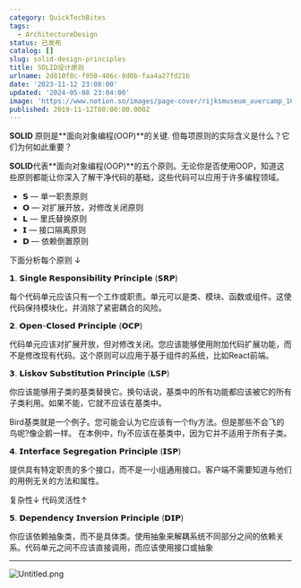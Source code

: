 ```yaml
---
category: QuickTechBites
tags:
  - ArchitectureDesign
status: 已发布
catalog: []
slug: solid-design-principles
title: SOLID设计原则
urlname: 2d810f8c-f950-406c-8d0b-faa4a27fd21b
date: '2023-11-12 23:08:00'
updated: '2024-05-08 23:04:00'
image: 'https://www.notion.so/images/page-cover/rijksmuseum_avercamp_1620.jpg'
published: 2019-11-12T08:00:00.000Z
---
```


**SOLID** 原则是**面向对象编程(OOP)**的关键. 但每项原则的实际含义是什么？它们为何如此重要？


**SOLID**代表**面向对象编程(OOP)**的五个原则。无论你是否使用OOP，知道这些原则都能让你深入了解干净代码的基础，这些代码可以应用于许多编程领域。

- 𝗦 — 单一职责原则
- 𝗢 — 对扩展开放，对修改关闭原则
- 𝗟 — 里氏替换原则
- 𝗜 — 接口隔离原则
- 𝗗 — 依赖倒置原则

下面分析每个原则 ↓


𝟭. 𝗦𝗶𝗻𝗴𝗹𝗲 𝗥𝗲𝘀𝗽𝗼𝗻𝘀𝗶𝗯𝗶𝗹𝗶𝘁𝘆 𝗣𝗿𝗶𝗻𝗰𝗶𝗽𝗹𝗲 (𝗦𝗥𝗣)


每个代码单元应该只有一个工作或职责。单元可以是类、模块、函数或组件。这使代码保持模块化，并消除了紧密耦合的风险。


𝟮. 𝗢𝗽𝗲𝗻-𝗖𝗹𝗼𝘀𝗲𝗱 𝗣𝗿𝗶𝗻𝗰𝗶𝗽𝗹𝗲 (𝗢𝗖𝗣)


代码单元应该对扩展开放，但对修改关闭。您应该能够使用附加代码扩展功能，而不是修改现有代码。这个原则可以应用于基于组件的系统，比如React前端。


𝟯. 𝗟𝗶𝘀𝗸𝗼𝘃 𝗦𝘂𝗯𝘀𝘁𝗶𝘁𝘂𝘁𝗶𝗼𝗻 𝗣𝗿𝗶𝗻𝗰𝗶𝗽𝗹𝗲 (𝗟𝗦𝗣)


你应该能够用子类的基类替换它。换句话说，基类中的所有功能都应该被它的所有子类利用。如果不能，它就不应该在基类中。


Bird基类就是一个例子。您可能会认为它应该有一个fly方法。但是那些不会飞的鸟呢?像企鹅一样。
在本例中，fly不应该在基类中，因为它并不适用于所有子类。


𝟰. 𝗜𝗻𝘁𝗲𝗿𝗳𝗮𝗰𝗲 𝗦𝗲𝗴𝗿𝗲𝗴𝗮𝘁𝗶𝗼𝗻 𝗣𝗿𝗶𝗻𝗰𝗶𝗽𝗹𝗲 (𝗜𝗦𝗣)


提供具有特定职责的多个接口，而不是一小组通用接口。客户端不需要知道与他们的用例无关的方法和属性。


复杂性↓
代码灵活性↑


𝟱. 𝗗𝗲𝗽𝗲𝗻𝗱𝗲𝗻𝗰𝘆 𝗜𝗻𝘃𝗲𝗿𝘀𝗶𝗼𝗻 𝗣𝗿𝗶𝗻𝗰𝗶𝗽𝗹𝗲 (𝗗𝗜𝗣)


你应该依赖抽象类，而不是具体类。使用抽象来解耦系统不同部分之间的依赖关系。代码单元之间不应该直接调用，而应该使用接口或抽象


---


![Untitled.png](https://prod-files-secure.s3.us-west-2.amazonaws.com/5d24fe63-e567-4804-86f9-9fdc62e13082/6fc4afd3-478b-4aaf-9884-0a3f8e406a71/Untitled.png?X-Amz-Algorithm=AWS4-HMAC-SHA256&X-Amz-Content-Sha256=UNSIGNED-PAYLOAD&X-Amz-Credential=ASIAZI2LB466TQ66ZY7F%2F20250201%2Fus-west-2%2Fs3%2Faws4_request&X-Amz-Date=20250201T213245Z&X-Amz-Expires=3600&X-Amz-Security-Token=IQoJb3JpZ2luX2VjENX%2F%2F%2F%2F%2F%2F%2F%2F%2F%2FwEaCXVzLXdlc3QtMiJHMEUCIQC0%2FmchFq75ecV599taO5KzvX1yKc1xg30Tsx1AybmFDgIgIBMFhhH2ogqLjMMbRX1DsxzoPkVN6PHx2VfDwTXbwroqiAQI3v%2F%2F%2F%2F%2F%2F%2F%2F%2F%2FARAAGgw2Mzc0MjMxODM4MDUiDL%2Fui3JXsrOpplmp5CrcA6%2FEsJdOqqf07T0%2FLPlP%2BXTzqitek8hWiiDZrIYKjp7aEw4iHn1iV5KZLOYokBg9PmuAMnrUVdgL3A0Eilj2e6JJQfUEuCt2Qj3n95FnpzSGb3ZXnnO%2BqHatYOkJc5%2FOQ81AH13CxPpynpjCCg7yiUp41aa1T0DAfoSY%2FJ5Hl28%2F7CDmmldC7J3Q1%2FO%2B11u%2B4H%2BYkcTsMeXltuQiJ8DCt69B1tyqZUI7KI1cwJZG9YisKwjKvM2ouC7u07RLyJgDk1MDuDwHpXHs8mNy1I7EKxJ9sf6S%2BCR%2BOdUAaR%2Btn0Syf3suh3%2BmjGmGEguveJwulYM5%2FAtNkgZHVhim9MvZLiuYcJ%2BSJfdmDrV12Yd9c6QvFb7Z4u2KZhk2koBC6T02x3br52fgN%2FpkG5HWlisqCK6wkyHyHDqH2YLm9UdkCSRkH9kR0tbEgtXfCwNfTe6VIy3H1yBixxonOpFqYzG3AJ%2BmPsnIlTw7dS1Au%2F7KhlKl4ZJrkA%2BgyqXuB8t4NQDHpBxD%2BirhNk0hGTxXD%2BKEIIJi0dGtf9zscANfm1osym%2B9xBSEeNS%2B5mgl%2BWB2jr2eiAHDLdmdWjTab22T2cVtjAZU5N%2BsdHbIn7VBaTAJPA8GZ%2F8E0eaDpaM5ALJpMJ6U%2BrwGOqUB0ByG%2FbyjkxwDp4jtms2gBgxgHj5Cy87oRWBtuxptGZW7%2FyRWm%2BTsAlmTmljzqjyIegwpbfBT6nBp%2FRlsW2GA9F4FKiAV8Vh2b01Z2cFnp0Me8ZoxlBij9Hw8vaClRpqNEYRJdwtjqpuN9Xa%2F377rJ%2BrW7J0M5rwUZaKe44h8v4aLGegvdXLLVBhU9BqzaQrxhRB7HZVhM7I3c2zVlxNyd3Bov0Bp&X-Amz-Signature=98b03e864c2c6652a9872d2295ac4ac187c2da9ef4d278207842f3583e8f77c5&X-Amz-SignedHeaders=host&x-id=GetObject)

